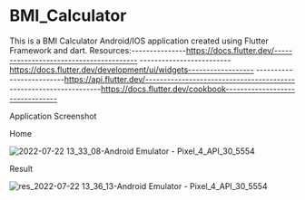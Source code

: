 # BMI_Calculator
This is a BMI Calculator Android/IOS application created using Flutter Framework and dart.
Resources:---------------https://docs.flutter.dev/----------------------------------------
-------------------------https://docs.flutter.dev/development/ui/widgets------------------
-------------------------https://api.flutter.dev/-----------------------------------------
-------------------------https://docs.flutter.dev/cookbook--------------------------------


Application Screenshot

Home

![2022-07-22 13_33_08-Android Emulator - Pixel_4_API_30_5554](https://user-images.githubusercontent.com/91482914/180393302-7fbe4465-4e6a-4c7a-a9aa-fea853d3ca75.png)

Result

![res_2022-07-22 13_36_13-Android Emulator - Pixel_4_API_30_5554](https://user-images.githubusercontent.com/91482914/180393728-811eb571-df77-438e-8be8-337c38b0fc08.png)

